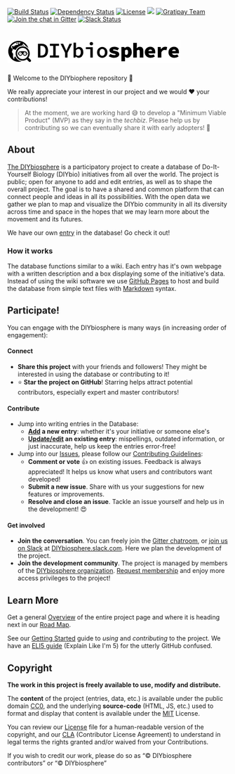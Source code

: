 [![Build Status](https://travis-ci.org/DIYbiosphere/sphere.svg?branch=master)](https://travis-ci.org/DIYbiosphere/sphere)
[![Dependency Status](https://www.versioneye.com/user/projects/57cfedcac07f2e0042bf94db/badge.svg?style=flat-square)](https://www.versioneye.com/user/projects/57cfedcac07f2e0042bf94db)
[![License](https://img.shields.io/badge/license-MIT%20%2B%20CC0-lightgrey.svg)](http://sphere.diybio.org/terms-of-use/)
![](https://reposs.herokuapp.com/?path=DIYbiosphere/sphere&color=yellowgreen)
[![Gratipay Team](https://img.shields.io/gratipay/team/diybiosphere.svg?maxAge=2592000)](https://gratipay.com/DIYbiosphere/)
[![Join the chat in Gitter](https://badges.gitter.im/DIYbiosphere/sphere.svg)](https://gitter.im/DIYbiosphere/sphere?utm_source=badge&utm_medium=badge&utm_campaign=pr-badge)
[![Slack Status](https://diybiosphere.herokuapp.com/badge.svg)](https://diybiosphere.herokuapp.com)



# ![](_assets/img/sphere-logo-long.png)


:tada: Welcome to the DIYbiophere repository :tada:

We really appreciate your interest in our project and we would :heart: your contributions!

> At the moment, we are working hard :sweat_smile: to develop a "Minimum Viable Product" (MVP) as they say in the _techbiz_. Please help us by contributing so we can eventually share it with early adopters! :metal:

## About
[The DIYbiosphere] is a participatory project to create a database of Do-It-Yourself Biology (DIYbio) initiatives from all over the world. The project is public; open for anyone to add and edit entries, as well as to shape the overall project. The goal is to have a shared and common platform that can connect people and ideas in all its possibilities. With the open data we gather we plan to map and visualize the DIYbio community in all its diversity across time and space in the hopes that we may learn more about the movement and its futures.

We have our own [entry] in the database! Go check it out!

### How it works
The database functions similar to a wiki. Each entry has it's own webpage with a written description and a box displaying some of the initiative's data. Instead of using the wiki software we use [GitHub Pages] to host and build the database from simple text files with [Markdown] syntax.

## Participate!
You can engage with the DIYbiosphere is many ways (in increasing order of engagement):

#### Connect
- **Share this project** with your friends and followers! They might be interested in using the database or contributing to it!
- :star: **Star the project on GitHub**! Starring helps attract potential contributors, especially expert and master contributors!

#### Contribute
- Jump into writing entries in the Database:
    - **[Add] a new entry**:  whether it's your initiative or someone else's
    - **[Update/edit] an existing entry**: mispellings, outdated information, or just inaccurate, help us keep the entries error-free!
- Jump into our [Issues], please follow our [Contributing Guidelines]:
	- **Comment or vote** :+1: on existing issues. Feedback is always appreciated! It helps us know what users and contributors want developed!
	- **Submit a new issue**. Share with us your suggestions for new features or improvements.
	- **Resolve and close an issue**. Tackle an issue yourself and help us in the development! :heart_eyes:


#### Get involved
- **Join the conversation**. You can freely join the [Gitter chatroom], or [join us on Slack] at [DIYbiosphere.slack.com]. Here we plan the development of the project.
- **Join the development community**. The project is managed by members of the [DIYbiosphere organization]. [Request membership] and enjoy more access privileges to the project!


## Learn More
Get a general [Overview] of the entire project page and where it is heading next in our [Road Map].

See our [Getting Started] guide to _using_ and _contributing_ to the project. We have an [ELI5 guide] (Explain Like I'm 5) for the utterly GitHub confused.

## Copyright
**The work in this project is freely available to use, modify and distribute.**

The **content** of the project (entries, data, etc.) is available under the public domain [CC0], and the underlying **source-code** (HTML, JS, etc.) used to format and display that content is available under the [MIT] License.

You can review our [License] file for a human-readable version of the copyright, and our [CLA] (Contributor License Agreement) to understand in legal terms the rights granted and/or waived from your Contributions.

If you wish to credit our work, please do so as “© DIYbiosphere contributors” or “© DIYbiosphere”

[The DIYbiosphere]: http://sphere.diybio.org/ "Go to main website"
[entry]: http://sphere.diybio.org/database/projects/DIYbiosphere-ZZ "Go to DIYbiosphere entry page"
[github pages]: https://pages.github.com/ "Learn about GitHub Pages"
[Markdown]: https://guides.github.com/features/mastering-markdown/ "Learn about Markdown from GitHub"
[add]: http://sphere.diybio.org/docs/tutorials/add-entry/ "How to add an entry"
[update/edit]: http://sphere.diybio.org/docs/tutorials/edit-entry/ "How to edit an entry"
[issues]: https://github.com/DIYbiosphere/sphere/issues "Go to GitHub Issues"
[Gitter chatroom]: https://gitter.im/DIYbiosphere/sphere?utm_source=badge&utm_medium=badge&utm_campaign=pr-badge "Go to DIYbiosphere Gitter chatroom"
[join us on Slack]: https://diybiosphere.herokuapp.com/ "Request an invite to DIYbiosphere Slack team"
[DIYbiosphere.slack.com]: https://diybiosphere.slack.com "Go to the DIYbiosphere Slack Team page"
[DIYbiosphere organization]: https://github.com/DIYbiosphere "Go to the DIYbiosphere organization GitHub page"
[request membership]: http://sphere.diybio.org/docs/support/contributing/#membership-request "How to request membership"
[overview]: http://sphere.diybio.org/docs/about/overview "See an overview of the DIYbiosphere Project"
[road map]: http://sphere.diybio.org/docs/updates/roadmap/ "See our Roadmap for the DIYbiosphere project"
[Getting started]: http://sphere.diybio.org/docs/introduction/getting-started/ "How to use and contribute to the project"
[Contributing guidelines]: http://sphere.diybio.org/docs/support/contributing/ "How to Issues and Pull Requests"
[ELI5 guide]: http://sphere.diybio.org/docs/resources/ELI5/ "Learn GitHub easy"
[MIT]: https://opensource.org/licenses/MIT "Go to MIT license"
[CC0]: https://creativecommons.org/publicdomain/zero/1.0/ "Go to CC0 license"
[LICENSE]: http://sphere.diybio.org/docs/copyright/terms-of-use/ "See a human-readable license of the DIYbiosphere"
[CLA]: http://sphere.diybio.org/docs/copyright/contributor-terms/ "See in legal terms the IPR of the DIYbiosphere"
